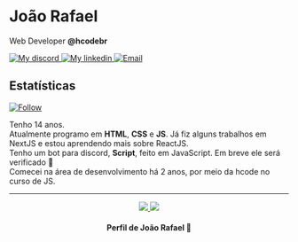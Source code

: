 # João Rafael

Web Developer **@hcodebr**

<p align="left">
    <a href="https://discord.gg/KyAfDXa">
        <img alt="My discord" src="https://img.shields.io/badge/Discord-j%231001-orange">
    </a>
    <a href="https://www.linkedin.com/in/jo%C3%A3o-rafael-valarini-r-ceschini-6899831a6/">
        <img alt="My linkedin" src="https://img.shields.io/badge/LinkedIn-Jo%C3%A3o%20Rafael-blue">
    </a>
    <a href="https://mail.google.com/">
        <img alt="Email" src="https://img.shields.io/badge/My-Email-red">
    </a>
</p>

##  Estatísticas
<p align="left">
    <a href="#">
        <img alt="Follow" src="https://img.shields.io/github/followers/joaorceschini?label=followers&style=social">
    </a>
</p>

Tenho 14 anos.<br>Atualmente programo em **HTML**, **CSS** e **JS**. Já fiz alguns trabalhos em NextJS e estou aprendendo mais sobre ReactJS.<br>Tenho um bot para discord, **Script**, feito em JavaScript. Em breve ele será verificado 🚀
<br>
Comecei na área de desenvolvimento há 2 anos, por meio da hcode no curso de JS.

---

<p align = "center">
  <a href="https://github.com/joaorceschini/">
    <img src = "https://github-readme-stats.vercel.app/api?username=joaorceschini&show_icons=true&theme=white&line_height=27">
    <img src = "https://github-readme-stats.vercel.app/api/top-langs/?username=joaorceschini&layout=demo&theme=white">
  </a>
</p>

<h4 align="center">
    Perfil de João Rafael 🚩
</h4>
